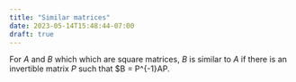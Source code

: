 ```yaml
---
title: "Similar matrices"
date: 2023-05-14T15:48:44-07:00
draft: true
---
```


For $A$ and $B$ which which are square matrices, $B$ is similar to $A$ if there is an invertible matrix $P$ such that $B = P^{-1}AP.